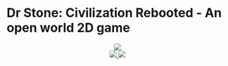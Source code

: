 # Dr Stone: Civilization Rebooted - An open world 2D game
<div align="center">
    <img src="https://i.imgur.com/eDWHIH7.png" width="">
</div>

<div align="center">
    <a href="https://cplusplus.com/">
        <img src="https://img.shields.io/badge/Made%20with-C%2B%2B-5E97D0">
    </a>
    <a href="https://www.sfml-dev.org/">
        <img src="https://img.shields.io/badge/Graphics%20Made%20with-SFML-8cc445">
    </a>
</div>
